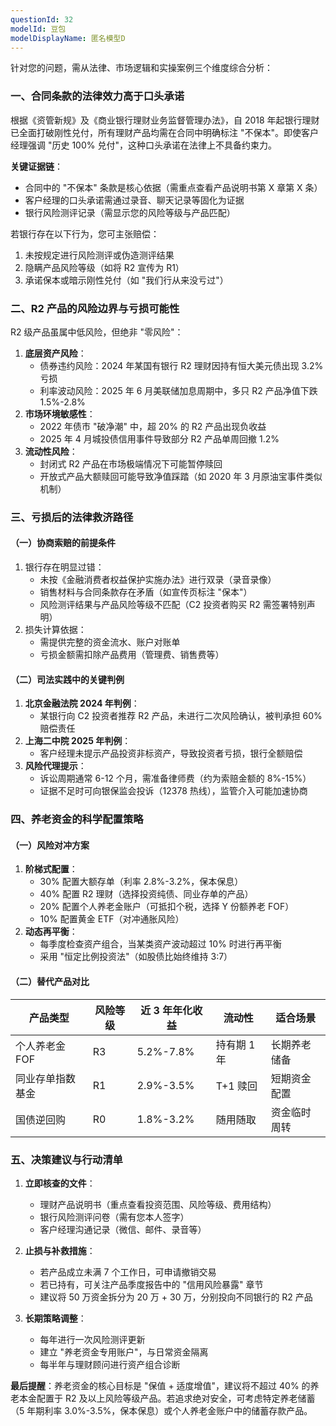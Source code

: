 ```yaml
---
questionId: 32
modelId: 豆包
modelDisplayName: 匿名模型D
---
```

针对您的问题，需从法律、市场逻辑和实操案例三个维度综合分析：

### 一、合同条款的法律效力高于口头承诺

根据《资管新规》及《商业银行理财业务监督管理办法》，自 2018 年起银行理财已全面打破刚性兑付，所有理财产品均需在合同中明确标注 "不保本"。即使客户经理强调 "历史 100% 兑付"，这种口头承诺在法律上不具备约束力。

  

**关键证据链**：

  

- 合同中的 "不保本" 条款是核心依据（需重点查看产品说明书第 X 章第 X 条）
- 客户经理的口头承诺需通过录音、聊天记录等固化为证据
- 银行风险测评记录（需显示您的风险等级与产品匹配）

  

若银行存在以下行为，您可主张赔偿：

  

1. 未按规定进行风险测评或伪造测评结果
2. 隐瞒产品风险等级（如将 R2 宣传为 R1）
3. 承诺保本或暗示刚性兑付（如 "我们行从来没亏过"）

### 二、R2 产品的风险边界与亏损可能性

R2 级产品虽属中低风险，但绝非 "零风险"：

  

1. **底层资产风险**：
    - 债券违约风险：2024 年某国有银行 R2 理财因持有恒大美元债出现 3.2% 亏损
    - 利率波动风险：2025 年 6 月美联储加息周期中，多只 R2 产品净值下跌 1.5%-2.8%
2. **市场环境敏感性**：
    - 2022 年债市 "破净潮" 中，超 20% 的 R2 产品出现负收益
    - 2025 年 4 月城投债信用事件导致部分 R2 产品单周回撤 1.2%
3. **流动性风险**：
    - 封闭式 R2 产品在市场极端情况下可能暂停赎回
    - 开放式产品大额赎回可能导致净值踩踏（如 2020 年 3 月原油宝事件类似机制）

### 三、亏损后的法律救济路径

#### （一）协商索赔的前提条件

1. 银行存在明显过错：
    - 未按《金融消费者权益保护实施办法》进行双录（录音录像）
    - 销售材料与合同条款存在矛盾（如宣传页标注 "保本"）
    - 风险测评结果与产品风险等级不匹配（C2 投资者购买 R2 需签署特别声明）
2. 损失计算依据：
    - 需提供完整的资金流水、账户对账单
    - 亏损金额需扣除产品费用（管理费、销售费等）

#### （二）司法实践中的关键判例

1. **北京金融法院 2024 年判例**：
    - 某银行向 C2 投资者推荐 R2 产品，未进行二次风险确认，被判承担 60% 赔偿责任
2. **上海二中院 2025 年判例**：
    - 客户经理未提示产品投资非标资产，导致投资者亏损，银行全额赔偿
3. **风险代理提示**：
    - 诉讼周期通常 6-12 个月，需准备律师费（约为索赔金额的 8%-15%）
    - 证据不足时可向银保监会投诉（12378 热线），监管介入可能加速协商

### 四、养老资金的科学配置策略

#### （一）风险对冲方案

1. **阶梯式配置**：
    - 30% 配置大额存单（利率 2.8%-3.2%，保本保息）
    - 40% 配置 R2 理财（选择投资纯债、同业存单的产品）
    - 20% 配置个人养老金账户（可抵扣个税，选择 Y 份额养老 FOF）
    - 10% 配置黄金 ETF（对冲通胀风险）
2. **动态再平衡**：
    - 每季度检查资产组合，当某类资产波动超过 10% 时进行再平衡
    - 采用 "恒定比例投资法"（如股债比始终维持 3:7）

#### （二）替代产品对比

|产品类型|风险等级|近 3 年年化收益|流动性|适合场景|
|---|---|---|---|---|
|个人养老金 FOF|R3|5.2%-7.8%|持有期 1 年|长期养老储备|
|同业存单指数基金|R1|2.9%-3.5%|T+1 赎回|短期资金配置|
|国债逆回购|R0|1.8%-3.2%|随用随取|资金临时周转|

### 五、决策建议与行动清单

1. **立即核查的文件**：
    
    - 理财产品说明书（重点查看投资范围、风险等级、费用结构）
    - 银行风险测评问卷（需有您本人签字）
    - 客户经理沟通记录（微信、邮件、录音等）
2. **止损与补救措施**：
    
    - 若产品成立未满 7 个工作日，可申请撤销交易
    - 若已持有，可关注产品季度报告中的 "信用风险暴露" 章节
    - 建议将 50 万资金拆分为 20 万 + 30 万，分别投向不同银行的 R2 产品
3. **长期策略调整**：
    
    - 每年进行一次风险测评更新
    - 建立 "养老资金专用账户"，与日常资金隔离
    - 每半年与理财顾问进行资产组合诊断

  

**最后提醒**：养老资金的核心目标是 "保值 + 适度增值"，建议将不超过 40% 的养老本金配置于 R2 及以上风险等级产品。若追求绝对安全，可考虑特定养老储蓄（5 年期利率 3.0%-3.5%，保本保息）或个人养老金账户中的储蓄存款产品。